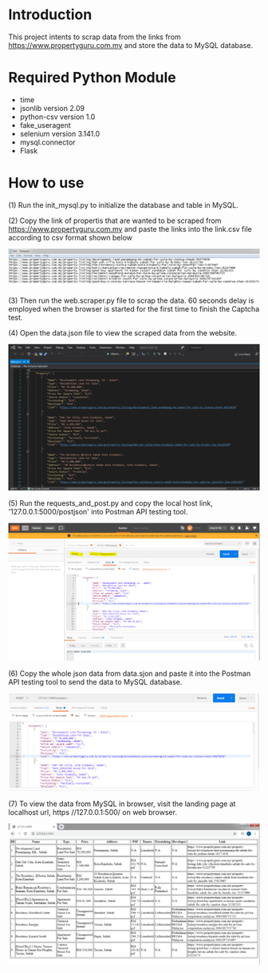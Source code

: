 # Introduction
This project intents to scrap data from the links from https://www.propertyguru.com.my and store the data to MySQL database.

# Required Python Module
- time
- jsonlib version 2.09
- python-csv version 1.0
- fake_useragent
- selenium version 3.141.0
- mysql.connector
- Flask

# How to use

(1) Run the init_mysql.py to initialize the database and table in MySQL.

(2) Copy the link of propertis that are wanted to be scraped from  https://www.propertyguru.com.my and paste the links into the link.csv file according to csv format shown below


  ![alt text](https://github.com/rafiqi1997/Property_Guru/blob/master/Images/link.PNG)
  

(3) Then run the web.scraper.py file to scrap the data. 60 seconds delay is employed when the browser is started for the first time to finish the Captcha test.

(4) Open the data.json file to view the scraped data from the website.


  ![alt_text](https://github.com/rafiqi1997/Property_Guru/blob/master/Images/json.PNG)


(5) Run the requests_and_post.py and copy the local host link, '127.0.0.1:5000/postjson' into Postman API testing tool.


   ![alt_text](https://github.com/rafiqi1997/Property_Guru/blob/master/Images/postman.PNG)
   

(6) Copy the whole json data from data.sjon and paste it into the Postman API testing tool to send the data to MySQL database.


   ![alt_text](https://github.com/rafiqi1997/Property_Guru/blob/master/Images/data.PNG)
   

(7) To view the data from MySQL in browser, visit the landing page at localhost url, https //127.0.0.1:500/ on web browser.

   ![alt_text](https://github.com/rafiqi1997/Property_Guru/blob/master/Images/landing_page.PNG)
